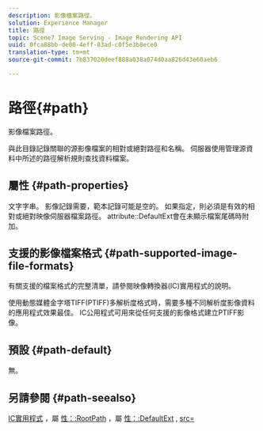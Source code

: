 ```yaml
---
description: 影像檔案路徑。
solution: Experience Manager
title: 路徑
topic: Scene7 Image Serving - Image Rendering API
uuid: 0fca88bb-de00-4eff-83ad-c0f5e3b8ece0
translation-type: tm+mt
source-git-commit: 7b837020deef888a038a074d0aa826d43e60aeb6

---
```



# 路徑{#path}

影像檔案路徑。

與此目錄記錄關聯的源影像檔案的相對或絕對路徑和名稱。 伺服器使用管理源資料中所述的路徑解析規則查找資料檔案。

## 屬性 {#path-properties}

文字字串。 影像記錄需要，範本記錄可能是空的。 如果指定，則必須是有效的相對或絕對映像伺服器檔案路徑。 attribute::DefaultExt會在未顯示檔案尾碼時附加。

## 支援的影像檔案格式 {#path-supported-image-file-formats}

有關支援的檔案格式的完整清單，請參閱映像轉換器(IC)實用程式的說明。

使用動態媒體金字塔TIFF(PTIFF)多解析度格式時，需要多種不同解析度影像資料的應用程式效果最佳。 IC公用程式可用來從任何支援的影像格式建立PTIFF影像。

## 預設 {#path-default}

無。

## 另請參閱 {#path-seealso}

[IC實用程式](/help/aem-is-ir-api/is-api/is-utils/utilities/r-ic.md) ，屬 [性：:RootPath](/help/aem-is-ir-api/is-api/image-catalog/image-serving-api-ref/c-image-catalog-reference/c-attributes-reference/r-rootpath.md) ，屬 [性：:DefaultExt](/help/aem-is-ir-api/is-api/image-catalog/image-serving-api-ref/c-image-catalog-reference/c-attributes-reference/r-defaultext.md) , [src=](/help/aem-is-ir-api/is-api/http-ref/image-serving-api-ref/c-http-protocol-reference/c-command-reference/r-src.md)

<!-- [attribute::LowerCasePaths]() -->